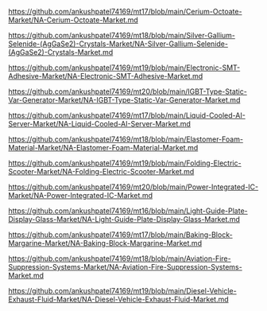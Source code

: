 <p><a href="https://github.com/ankushpatel74169/mt17/blob/main/Cerium-Octoate-Market/NA-Cerium-Octoate-Market.md">https://github.com/ankushpatel74169/mt17/blob/main/Cerium-Octoate-Market/NA-Cerium-Octoate-Market.md</a></p><p><a href="https://github.com/ankushpatel74169/mt18/blob/main/Silver-Gallium-Selenide-(AgGaSe2)-Crystals-Market/NA-Silver-Gallium-Selenide-(AgGaSe2)-Crystals-Market.md">https://github.com/ankushpatel74169/mt18/blob/main/Silver-Gallium-Selenide-(AgGaSe2)-Crystals-Market/NA-Silver-Gallium-Selenide-(AgGaSe2)-Crystals-Market.md</a></p><p><a href="https://github.com/ankushpatel74169/mt19/blob/main/Electronic-SMT-Adhesive-Market/NA-Electronic-SMT-Adhesive-Market.md">https://github.com/ankushpatel74169/mt19/blob/main/Electronic-SMT-Adhesive-Market/NA-Electronic-SMT-Adhesive-Market.md</a></p><p><a href="https://github.com/ankushpatel74169/mt20/blob/main/IGBT-Type-Static-Var-Generator-Market/NA-IGBT-Type-Static-Var-Generator-Market.md">https://github.com/ankushpatel74169/mt20/blob/main/IGBT-Type-Static-Var-Generator-Market/NA-IGBT-Type-Static-Var-Generator-Market.md</a></p><p><a href="https://github.com/ankushpatel74169/mt17/blob/main/Liquid-Cooled-AI-Server-Market/NA-Liquid-Cooled-AI-Server-Market.md">https://github.com/ankushpatel74169/mt17/blob/main/Liquid-Cooled-AI-Server-Market/NA-Liquid-Cooled-AI-Server-Market.md</a></p><p><a href="https://github.com/ankushpatel74169/mt18/blob/main/Elastomer-Foam-Material-Market/NA-Elastomer-Foam-Material-Market.md">https://github.com/ankushpatel74169/mt18/blob/main/Elastomer-Foam-Material-Market/NA-Elastomer-Foam-Material-Market.md</a></p><p><a href="https://github.com/ankushpatel74169/mt19/blob/main/Folding-Electric-Scooter-Market/NA-Folding-Electric-Scooter-Market.md">https://github.com/ankushpatel74169/mt19/blob/main/Folding-Electric-Scooter-Market/NA-Folding-Electric-Scooter-Market.md</a></p><p><a href="https://github.com/ankushpatel74169/mt20/blob/main/Power-Integrated-IC-Market/NA-Power-Integrated-IC-Market.md">https://github.com/ankushpatel74169/mt20/blob/main/Power-Integrated-IC-Market/NA-Power-Integrated-IC-Market.md</a></p><p><a href="https://github.com/ankushpatel74169/mt16/blob/main/Light-Guide-Plate-Display-Glass-Market/NA-Light-Guide-Plate-Display-Glass-Market.md">https://github.com/ankushpatel74169/mt16/blob/main/Light-Guide-Plate-Display-Glass-Market/NA-Light-Guide-Plate-Display-Glass-Market.md</a></p><p><a href="https://github.com/ankushpatel74169/mt17/blob/main/Baking-Block-Margarine-Market/NA-Baking-Block-Margarine-Market.md">https://github.com/ankushpatel74169/mt17/blob/main/Baking-Block-Margarine-Market/NA-Baking-Block-Margarine-Market.md</a></p><p><a href="https://github.com/ankushpatel74169/mt18/blob/main/Aviation-Fire-Suppression-Systems-Market/NA-Aviation-Fire-Suppression-Systems-Market.md">https://github.com/ankushpatel74169/mt18/blob/main/Aviation-Fire-Suppression-Systems-Market/NA-Aviation-Fire-Suppression-Systems-Market.md</a></p><p><a href="https://github.com/ankushpatel74169/mt19/blob/main/Diesel-Vehicle-Exhaust-Fluid-Market/NA-Diesel-Vehicle-Exhaust-Fluid-Market.md">https://github.com/ankushpatel74169/mt19/blob/main/Diesel-Vehicle-Exhaust-Fluid-Market/NA-Diesel-Vehicle-Exhaust-Fluid-Market.md</a></p>
